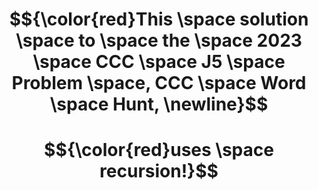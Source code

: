 # $${\color{red}This \space solution \space to \space the \space 2023 \space CCC \space J5 \space Problem \space, CCC \space Word \space Hunt, \newline}$$  
# $${\color{red}uses \space recursion!}$$

